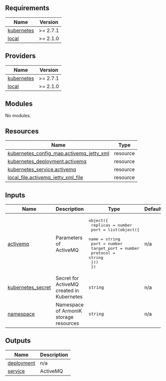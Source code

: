 <!-- BEGIN_TF_DOCS -->
## Requirements

| Name | Version |
|------|---------|
| <a name="requirement_kubernetes"></a> [kubernetes](#requirement\_kubernetes) | >= 2.7.1 |
| <a name="requirement_local"></a> [local](#requirement\_local) | >= 2.1.0 |

## Providers

| Name | Version |
|------|---------|
| <a name="provider_kubernetes"></a> [kubernetes](#provider\_kubernetes) | >= 2.7.1 |
| <a name="provider_local"></a> [local](#provider\_local) | >= 2.1.0 |

## Modules

No modules.

## Resources

| Name | Type |
|------|------|
| [kubernetes_config_map.activemq_jetty_xml](https://registry.terraform.io/providers/hashicorp/kubernetes/latest/docs/resources/config_map) | resource |
| [kubernetes_deployment.activemq](https://registry.terraform.io/providers/hashicorp/kubernetes/latest/docs/resources/deployment) | resource |
| [kubernetes_service.activemq](https://registry.terraform.io/providers/hashicorp/kubernetes/latest/docs/resources/service) | resource |
| [local_file.activemq_jetty_xml_file](https://registry.terraform.io/providers/hashicorp/local/latest/docs/resources/file) | resource |

## Inputs

| Name | Description | Type | Default | Required |
|------|-------------|------|---------|:--------:|
| <a name="input_activemq"></a> [activemq](#input\_activemq) | Parameters of ActiveMQ | <pre>object({<br>    replicas = number<br>    port     = list(object({<br>      name        = string<br>      port        = number<br>      target_port = number<br>      protocol    = string<br>    }))<br>  })</pre> | n/a | yes |
| <a name="input_kubernetes_secret"></a> [kubernetes\_secret](#input\_kubernetes\_secret) | Secret for ActiveMQ created in Kubernetes | `string` | n/a | yes |
| <a name="input_namespace"></a> [namespace](#input\_namespace) | Namespace of ArmoniK storage resources | `string` | n/a | yes |

## Outputs

| Name | Description |
|------|-------------|
| <a name="output_deployment"></a> [deployment](#output\_deployment) | n/a |
| <a name="output_service"></a> [service](#output\_service) | ActiveMQ |
<!-- END_TF_DOCS -->